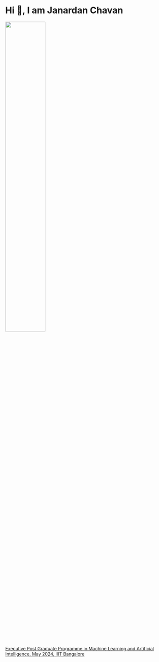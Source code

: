 # Hi 👋, I am Janardan Chavan
[<img src="https://github.com/janardanchavan/janardanchavan.github.io/raw/master/Me.jpg" width="50%" height="50%">](https://github.com/janardanchavan)

[Executive Post Graduate Programme in Machine Learning and Artificial Intelligence, May 2024, IIIT Bangalore](https://www.credential.net/f60463df-5742-434f-b079-2f88baf4bb68)


<!--
<a href="https://github.com/janardanchavan">
 <img align="center" src="https://github-readme-stats.vercel.app/api?username=janardanchavan&show_icons=true&theme=light&line_height=27" alt="Janardan Chavan's github stats"/>
</a>
-->

